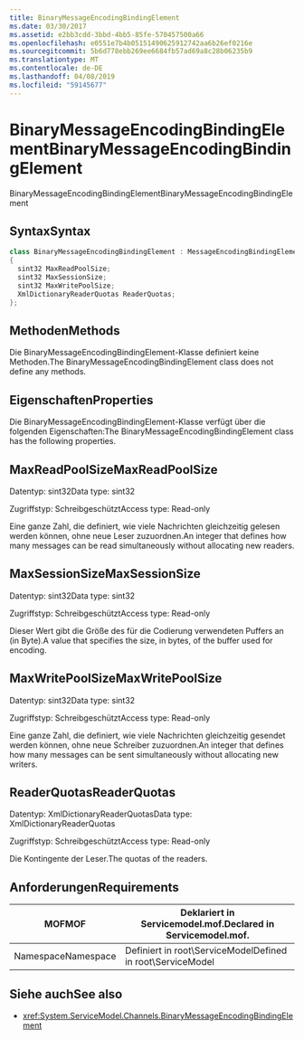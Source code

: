```yaml
---
title: BinaryMessageEncodingBindingElement
ms.date: 03/30/2017
ms.assetid: e2bb3cdd-3bbd-4bb5-85fe-570457500a66
ms.openlocfilehash: e0551e7b4b05151490625912742aa6b26ef0216e
ms.sourcegitcommit: 5b6d778ebb269ee6684fb57ad69a8c28b06235b9
ms.translationtype: MT
ms.contentlocale: de-DE
ms.lasthandoff: 04/08/2019
ms.locfileid: "59145677"
---
```

# <a name="binarymessageencodingbindingelement"></a><span data-ttu-id="932cf-102">BinaryMessageEncodingBindingElement</span><span class="sxs-lookup"><span data-stu-id="932cf-102">BinaryMessageEncodingBindingElement</span></span>
<span data-ttu-id="932cf-103">BinaryMessageEncodingBindingElement</span><span class="sxs-lookup"><span data-stu-id="932cf-103">BinaryMessageEncodingBindingElement</span></span>  
  
## <a name="syntax"></a><span data-ttu-id="932cf-104">Syntax</span><span class="sxs-lookup"><span data-stu-id="932cf-104">Syntax</span></span>  
  
```csharp  
class BinaryMessageEncodingBindingElement : MessageEncodingBindingElement  
{  
  sint32 MaxReadPoolSize;  
  sint32 MaxSessionSize;  
  sint32 MaxWritePoolSize;  
  XmlDictionaryReaderQuotas ReaderQuotas;  
};  
```  
  
## <a name="methods"></a><span data-ttu-id="932cf-105">Methoden</span><span class="sxs-lookup"><span data-stu-id="932cf-105">Methods</span></span>  
 <span data-ttu-id="932cf-106">Die BinaryMessageEncodingBindingElement-Klasse definiert keine Methoden.</span><span class="sxs-lookup"><span data-stu-id="932cf-106">The BinaryMessageEncodingBindingElement class does not define any methods.</span></span>  
  
## <a name="properties"></a><span data-ttu-id="932cf-107">Eigenschaften</span><span class="sxs-lookup"><span data-stu-id="932cf-107">Properties</span></span>  
 <span data-ttu-id="932cf-108">Die BinaryMessageEncodingBindingElement-Klasse verfügt über die folgenden Eigenschaften:</span><span class="sxs-lookup"><span data-stu-id="932cf-108">The BinaryMessageEncodingBindingElement class has the following properties.</span></span>  
  
## <a name="maxreadpoolsize"></a><span data-ttu-id="932cf-109">MaxReadPoolSize</span><span class="sxs-lookup"><span data-stu-id="932cf-109">MaxReadPoolSize</span></span>  
 <span data-ttu-id="932cf-110">Datentyp: sint32</span><span class="sxs-lookup"><span data-stu-id="932cf-110">Data type: sint32</span></span>  
  
 <span data-ttu-id="932cf-111">Zugriffstyp: Schreibgeschützt</span><span class="sxs-lookup"><span data-stu-id="932cf-111">Access type: Read-only</span></span>  
  
 <span data-ttu-id="932cf-112">Eine ganze Zahl, die definiert, wie viele Nachrichten gleichzeitig gelesen werden können, ohne neue Leser zuzuordnen.</span><span class="sxs-lookup"><span data-stu-id="932cf-112">An integer that defines how many messages can be read simultaneously without allocating new readers.</span></span>  
  
## <a name="maxsessionsize"></a><span data-ttu-id="932cf-113">MaxSessionSize</span><span class="sxs-lookup"><span data-stu-id="932cf-113">MaxSessionSize</span></span>  
 <span data-ttu-id="932cf-114">Datentyp: sint32</span><span class="sxs-lookup"><span data-stu-id="932cf-114">Data type: sint32</span></span>  
  
 <span data-ttu-id="932cf-115">Zugriffstyp: Schreibgeschützt</span><span class="sxs-lookup"><span data-stu-id="932cf-115">Access type: Read-only</span></span>  
  
 <span data-ttu-id="932cf-116">Dieser Wert gibt die Größe des für die Codierung verwendeten Puffers an (in Byte).</span><span class="sxs-lookup"><span data-stu-id="932cf-116">A value that specifies the size, in bytes, of the buffer used for encoding.</span></span>  
  
## <a name="maxwritepoolsize"></a><span data-ttu-id="932cf-117">MaxWritePoolSize</span><span class="sxs-lookup"><span data-stu-id="932cf-117">MaxWritePoolSize</span></span>  
 <span data-ttu-id="932cf-118">Datentyp: sint32</span><span class="sxs-lookup"><span data-stu-id="932cf-118">Data type: sint32</span></span>  
  
 <span data-ttu-id="932cf-119">Zugriffstyp: Schreibgeschützt</span><span class="sxs-lookup"><span data-stu-id="932cf-119">Access type: Read-only</span></span>  
  
 <span data-ttu-id="932cf-120">Eine ganze Zahl, die definiert, wie viele Nachrichten gleichzeitig gesendet werden können, ohne neue Schreiber zuzuordnen.</span><span class="sxs-lookup"><span data-stu-id="932cf-120">An integer that defines how many messages can be sent simultaneously without allocating new writers.</span></span>  
  
## <a name="readerquotas"></a><span data-ttu-id="932cf-121">ReaderQuotas</span><span class="sxs-lookup"><span data-stu-id="932cf-121">ReaderQuotas</span></span>  
 <span data-ttu-id="932cf-122">Datentyp: XmlDictionaryReaderQuotas</span><span class="sxs-lookup"><span data-stu-id="932cf-122">Data type: XmlDictionaryReaderQuotas</span></span>  
  
 <span data-ttu-id="932cf-123">Zugriffstyp: Schreibgeschützt</span><span class="sxs-lookup"><span data-stu-id="932cf-123">Access type: Read-only</span></span>  
  
 <span data-ttu-id="932cf-124">Die Kontingente der Leser.</span><span class="sxs-lookup"><span data-stu-id="932cf-124">The quotas of the readers.</span></span>  
  
## <a name="requirements"></a><span data-ttu-id="932cf-125">Anforderungen</span><span class="sxs-lookup"><span data-stu-id="932cf-125">Requirements</span></span>  
  
|<span data-ttu-id="932cf-126">MOF</span><span class="sxs-lookup"><span data-stu-id="932cf-126">MOF</span></span>|<span data-ttu-id="932cf-127">Deklariert in Servicemodel.mof.</span><span class="sxs-lookup"><span data-stu-id="932cf-127">Declared in Servicemodel.mof.</span></span>|  
|---------|-----------------------------------|  
|<span data-ttu-id="932cf-128">Namespace</span><span class="sxs-lookup"><span data-stu-id="932cf-128">Namespace</span></span>|<span data-ttu-id="932cf-129">Definiert in root\ServiceModel</span><span class="sxs-lookup"><span data-stu-id="932cf-129">Defined in root\ServiceModel</span></span>|  
  
## <a name="see-also"></a><span data-ttu-id="932cf-130">Siehe auch</span><span class="sxs-lookup"><span data-stu-id="932cf-130">See also</span></span>

- <xref:System.ServiceModel.Channels.BinaryMessageEncodingBindingElement>
